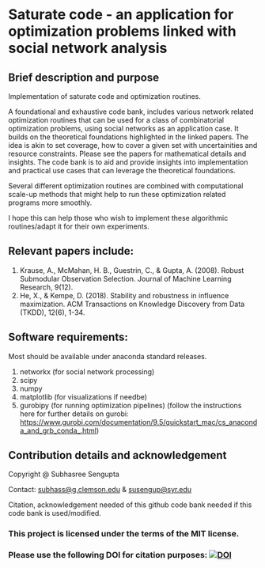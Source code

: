 # Saturate code - an application for optimization problems linked with social network analysis

## Brief description and purpose
Implementation of saturate code and optimization routines.

A foundational and exhaustive code bank, includes various network related optimization routines that can be used for a class of combinatorial optimization problems, using social networks as an application case. It builds on the theoretical foundations highlighted in the linked papers. The idea is akin to set coverage, how to cover a given set with uncertainities and resource constraints. Please see the papers for mathematical details and insights. The code bank is to aid and provide insights into implementation and practical use cases that can leverage the theoretical foundations. 

Several different optimization routines are combined with computational scale-up methods that might help to run these optimization related programs more smoothly. 

I hope this can help those who wish to implement these algorithmic routines/adapt it for their own experiments. 
 
 ## Relevant papers include: 
 1. Krause, A., McMahan, H. B., Guestrin, C., & Gupta, A. (2008). Robust Submodular Observation Selection. Journal of Machine Learning Research, 9(12).
 2. He, X., & Kempe, D. (2018). Stability and robustness in influence maximization. ACM Transactions on Knowledge Discovery from Data (TKDD), 12(6), 1-34.
 
## Software requirements:
Most should be available under anaconda standard releases.
1. networkx (for social network processing)
2. scipy 
3. numpy
4. matplotlib (for visualizations if needbe)
5. gurobipy (for running optimization pipelines)
(follow the instructions here for further details on gurobi: https://www.gurobi.com/documentation/9.5/quickstart_mac/cs_anaconda_and_grb_conda_.html)
 
## Contribution details and acknowledgement

Copyright @ Subhasree Sengupta 

Contact: subhass@g.clemson.edu & susengup@syr.edu

Citation, acknowledgement needed of this github code bank needed if this code bank is used/modified. 

### This project is licensed under the terms of the MIT license.

### Please use the following DOI for citation purposes: [![DOI](https://zenodo.org/badge/634052812.svg)](https://zenodo.org/badge/latestdoi/634052812)
 
 
